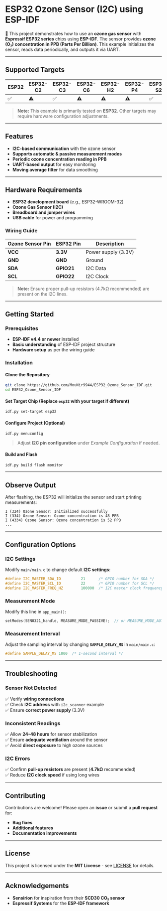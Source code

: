 # ESP32 Ozone Sensor (I2C) using ESP-IDF

🚀 This project demonstrates how to use an **ozone gas sensor** with **Espressif ESP32 series** chips using **ESP-IDF**. The sensor provides **ozone (O₃) concentration in PPB (Parts Per Billion)**. This example initializes the sensor, reads data periodically, and outputs it via UART.

---

## Supported Targets

| ESP32 | ESP32-C2 | ESP32-C3 | ESP32-C6 | ESP32-H2 | ESP32-P4 | ESP32-S2 | ESP32-S3 |
| ----- | -------- | -------- | -------- | -------- | -------- | -------- | -------- |
| ✅     | ⚠️       | ✅        | ⚠️       | ⚠️       | ⚠️       | ✅        | ✅        |

> **Note:** This example is primarily tested on **ESP32**. Other targets may require hardware configuration adjustments.

---

## Features

- **I2C-based communication** with the ozone sensor
- **Supports automatic & passive measurement modes**
- **Periodic ozone concentration reading in PPB**
- **UART-based output** for easy monitoring
- **Moving average filter** for data smoothing

---

## Hardware Requirements

- **ESP32 development board** (e.g., ESP32-WROOM-32)
- **Ozone Gas Sensor (I2C)**
- **Breadboard and jumper wires**
- **USB cable** for power and programming

### Wiring Guide

| Ozone Sensor Pin | ESP32 Pin  | Description             |
| --------------- | ---------- | ----------------------- |
| **VCC**        | **3.3V**   | Power supply (3.3V)     |
| **GND**        | **GND**    | Ground                  |
| **SDA**        | **GPIO21** | I2C Data                |
| **SCL**        | **GPIO22** | I2C Clock               |

> **Note:** Ensure proper pull-up resistors (4.7kΩ recommended) are present on the I2C lines.

---

## Getting Started

### Prerequisites

- **ESP-IDF v4.4 or newer** installed
- **Basic understanding** of ESP-IDF project structure
- **Hardware setup** as per the wiring guide

### Installation

#### Clone the Repository

```bash
git clone https://github.com/MouNir9944/ESP32_Ozone_Sensor_IDF.git
cd ESP32_Ozone_Sensor_IDF
```

#### Set Target Chip (Replace `esp32` with your target if different)

```bash
idf.py set-target esp32
```

#### Configure Project (Optional)

```bash
idf.py menuconfig
```

> Adjust **I2C pin configuration** under *Example Configuration* if needed.

#### Build and Flash

```bash
idf.py build flash monitor
```

---

## Observe Output

After flashing, the ESP32 will initialize the sensor and start printing measurements:

```plaintext
I (324) Ozone Sensor: Initialized successfully
I (334) Ozone Sensor: Ozone concentration is 48 PPB
I (4334) Ozone Sensor: Ozone concentration is 52 PPB
...
```

---

## Configuration Options

### I2C Settings

Modify `main/main.c` to change default **I2C settings**:

```c
#define I2C_MASTER_SDA_IO         21      /* GPIO number for SDA */
#define I2C_MASTER_SCL_IO         22      /* GPIO number for SCL */
#define I2C_MASTER_FREQ_HZ        100000  /* I2C master clock frequency */
```

### Measurement Mode

Modify this line in `app_main()`:

```c
setModes(SEN0321_handle, MEASURE_MODE_PASSIVE);  // or MEASURE_MODE_AUTOMATIC
```

### Measurement Interval

Adjust the sampling interval by changing **`SAMPLE_DELAY_MS`** in `main/main.c`:

```c
#define SAMPLE_DELAY_MS 1000  /* 1-second interval */
```

---

## Troubleshooting

### Sensor Not Detected

✅ Verify **wiring connections**  
✅ Check **I2C address** with `i2c_scanner` example  
✅ Ensure **correct power supply** (3.3V)  

### Inconsistent Readings

✅ Allow **24-48 hours** for sensor stabilization  
✅ Ensure **adequate ventilation** around the sensor  
✅ Avoid **direct exposure** to high ozone sources  

### I2C Errors

✅ Confirm **pull-up resistors** are present (**4.7kΩ** recommended)  
✅ Reduce **I2C clock speed** if using long wires  

---

## Contributing

Contributions are welcome! Please open an **issue** or submit a **pull request** for:

- **Bug fixes**
- **Additional features**
- **Documentation improvements**

---

## License

This project is licensed under the **MIT License** - see [LICENSE](LICENSE) for details.

---

## Acknowledgements

- **Sensirion** for inspiration from their **SCD30 CO₂ sensor**
- **Espressif Systems** for the **ESP-IDF framework**

